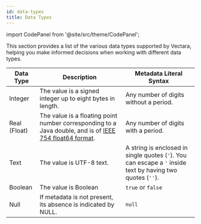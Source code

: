 ```yaml
---
id: data-types
title: Data Types
---
```



import CodePanel from '@site/src/theme/CodePanel';

This section provides a list of the various data types supported by Vectara, 
helping you make informed decisions when working with different data types.

| Data Type    | Description                                                        | Metadata Literal Syntax                                                        |
| ------------ | -------------------------------------------------------------------|--------------------------------------------------------------------------------|
| Integer      | The value is a signed integer up to eight bytes in length.         | Any number of digits without a period.                                         |
| Real (Float) | The value is a floating point number corresponding to a Java double, and is of [IEEE 754 float64 format][1]. |  Any number of digits with a period. |
| Text         | The value is UTF-8 text.                                           | A string is enclosed in single quotes (`'`). You can escape a `'` inside text by having two quotes (`''`). |
| Boolean      | The value is Boolean                                               | `true` or `false`                                                              |
| Null         | If metadata is not present, its absence is indicated by NULL.      |  `null`                                                                        |

[1]: https://en.wikipedia.org/wiki/Double-precision_floating-point_format
